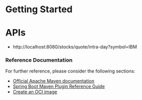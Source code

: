 # Getting Started

# APIs
* http://localhost:8080/stocks/quote/intra-day?symbol=IBM

### Reference Documentation
For further reference, please consider the following sections:

* [Official Apache Maven documentation](https://maven.apache.org/guides/index.html)
* [Spring Boot Maven Plugin Reference Guide](https://docs.spring.io/spring-boot/docs/2.4.0-M3/maven-plugin/reference/html/)
* [Create an OCI image](https://docs.spring.io/spring-boot/docs/2.4.0-M3/maven-plugin/reference/html/#build-image)

